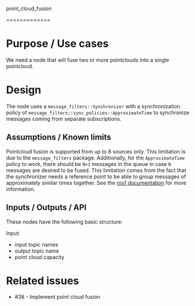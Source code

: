 point_cloud_fusion

=============

# Purpose / Use cases

We need a node that will fuse two or more pointclouds into a single pointcloud.

# Design

The node uses a `message_filters::Synchronizer` with a synchronization
policy of `message_filters::sync_policies::ApproximateTime` to synchronize
messages coming from separate subscriptions.


## Assumptions / Known limits

Pointcloud fusion is supported from up to 8 sources only. This limitation is due to the
 `message_filters` package. Additionally, for the `ApproximateTime`
  policy to work, there should be `N+1` messages in
 the queue in case `N` messages are desired to be fused. This limitation comes from the fact that
 the synchronizer needs a reference point to be able to group messages of approximately similar
 times together. See the [ros1 documentation](http://wiki.ros.org/message_filters/ApproximateTime)
 for more information.

## Inputs / Outputs / API

These nodes have the following basic structure:

Input:
- input topic names
- output topic name
- point cloud capacity


# Related issues

- #38 - Implement point cloud fusion